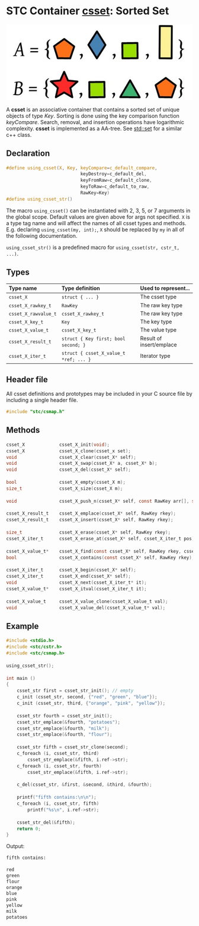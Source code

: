 # STC Container [csset](../stc/csmap.h): Sorted Set
![Set](pics/sset.jpg)

A **csset** is an associative container that contains a sorted set of unique objects of type *Key*. Sorting is done using the key comparison function *keyCompare*. Search, removal, and insertion operations have logarithmic complexity. **csset** is implemented as a AA-tree. See [std::set](https://en.cppreference.com/w/cpp/container/set) for a similar c++ class.

## Declaration

```c
#define using_csset(X, Key, keyCompare=c_default_compare,
                            keyDestroy=c_default_del,
                            keyFromRaw=c_default_clone,
                            keyToRaw=c_default_to_raw,                           
                            RawKey=Key)
#define using_csset_str()                           
```
The macro `using_csset()` can be instantiated with 2, 3, 5, or 7 arguments in the global scope.
Default values are given above for args not specified. `X` is a type tag name and
will affect the names of all csset types and methods. E.g. declaring `using_csset(my, int);`, `X` should
be replaced by `my` in all of the following documentation.

`using_csset_str()` is a predefined macro for `using_csset(str, cstr_t, ...)`.

## Types

| Type name            | Type definition                        | Used to represent...     |
|:---------------------|:---------------------------------------|:-------------------------|
| `csset_X`            | `struct { ... }`                       | The csset type           |
| `csset_X_rawkey_t`   | `RawKey`                               | The raw key type         |
| `csset_X_rawvalue_t` | `csset_X_rawkey_t`                     | The raw key type         |
| `csset_X_key_t`      | `Key`                                  | The key type             |
| `csset_X_value_t`    | `csset_X_key_t`                        | The value type           |
| `csset_X_result_t`   | `struct { Key first; bool second; }`   | Result of insert/emplace |
| `csset_X_iter_t`     | `struct { csset_X_value_t *ref; ... }` | Iterator type            |


## Header file

All csset definitions and prototypes may be included in your C source file by including a single header file.

```c
#include "stc/csmap.h"
```
## Methods

```c
csset_X             csset_X_init(void);
csset_X             csset_X_clone(csset_x set);
void                csset_X_clear(csset_X* self);
void                csset_X_swap(csset_X* a, csset_X* b);
void                csset_X_del(csset_X* self);

bool                csset_X_empty(csset_X m);
size_t              csset_X_size(csset_X m);

void                csset_X_push_n(csset_X* self, const RawKey arr[], size_t size);

csset_X_result_t    csset_X_emplace(csset_X* self, RawKey rkey);
csset_X_result_t    csset_X_insert(csset_X* self, RawKey rkey);

size_t              csset_X_erase(csset_X* self, RawKey rkey);
csset_X_iter_t      csset_X_erase_at(csset_X* self, csset_X_iter_t pos);

csset_X_value_t*    csset_X_find(const csset_X* self, RawKey rkey, csset_X_iter_t* it);
bool                csset_X_contains(const csset_X* self, RawKey rkey);

csset_X_iter_t      csset_X_begin(csset_X* self);
csset_X_iter_t      csset_X_end(csset_X* self);
void                csset_X_next(csset_X_iter_t* it);
csset_X_value_t*    csset_X_itval(csset_X_iter_t it);

csset_X_value_t     csset_X_value_clone(csset_X_value_t val);
void                csset_X_value_del(csset_X_value_t* val);
```

## Example
```c
#include <stdio.h>
#include <stc/cstr.h>
#include <stc/csmap.h>

using_csset_str();

int main ()
{
    csset_str first = csset_str_init(); // empty
    c_init (csset_str, second, {"red", "green", "blue"});
    c_init (csset_str, third, {"orange", "pink", "yellow"});

    csset_str fourth = csset_str_init();
    csset_str_emplace(&fourth, "potatoes");
    csset_str_emplace(&fourth, "milk");
    csset_str_emplace(&fourth, "flour");

    csset_str fifth = csset_str_clone(second);
    c_foreach (i, csset_str, third)
        csset_str_emplace(&fifth, i.ref->str);
    c_foreach (i, csset_str, fourth)
        csset_str_emplace(&fifth, i.ref->str);

    c_del(csset_str, &first, &second, &third, &fourth);

    printf("fifth contains:\n\n");
    c_foreach (i, csset_str, fifth) 
        printf("%s\n", i.ref->str);

    csset_str_del(&fifth);
    return 0;
}
```
Output:
```
fifth contains:

red
green
flour
orange
blue
pink
yellow
milk
potatoes
```
